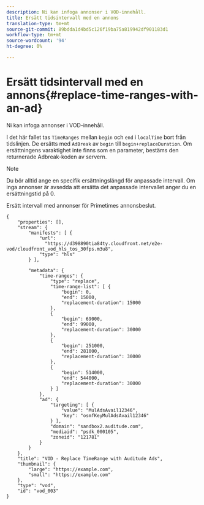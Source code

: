 ```yaml
---
description: Ni kan infoga annonser i VOD-innehåll.
title: Ersätt tidsintervall med en annons
translation-type: tm+mt
source-git-commit: 89bdda1d4bd5c126f19ba75a819942df901183d1
workflow-type: tm+mt
source-wordcount: '94'
ht-degree: 0%

---
```



# Ersätt tidsintervall med en annons{#replace-time-ranges-with-an-ad}

Ni kan infoga annonser i VOD-innehåll.

I det här fallet tas `TimeRanges` mellan `begin` och `end` i `localTime` bort från tidslinjen. De ersätts med `AdBreak` av `begin` till `begin+replaceDuration`. Om ersättningens varaktighet inte finns som en parameter, bestäms den returnerade Adbreak-koden av servern.

>[!NOTE]
>
>Du bör alltid ange en specifik ersättningslängd för anpassade intervall. Om inga annonser är avsedda att ersätta det anpassade intervallet anger du en ersättningstid på 0.

Ersätt intervall med annonser för Primetimes annonsbeslut.

```
{   
    "properties": [],
    "stream": {
        "manifests": [ {
            "url": 
              "https://d398890tia84ty.cloudfront.net/e2e-vod/cloudfront_vod_hls_tos_30fps.m3u8",
            "type": "hls"
        } ],
                 
        "metadata": {
            "time-ranges": {
                "type": "replace",
                "time-range-list": [ {
                    "begin": 0,
                    "end": 15000,
                    "replacement-duration": 15000 
                },
                {
                    "begin": 69000,
                    "end": 99000,
                    "replacement-duration": 30000
                },
                {
                    "begin": 251000,
                    "end": 281000,
                    "replacement-duration": 30000
                },
                {
                    "begin": 514000,
                    "end": 544000,
                    "replacement-duration": 30000
                } ]
            },
            "ad": {
                "targeting": [ {
                    "value": "MulAdsAvail12346",
                    "key": "osmfKeyMulAdsAvail12346"
                } ],
                "domain": "sandbox2.auditude.com",
                "mediaid": "psdk_000105",
                "zoneid": "121781"
            }     
        }
    },   
    "title": "VOD - Replace TimeRange with Auditude Ads",
    "thumbnail": {
        "large": "https://example.com",
        "small": "https://example.com"
    },
    "type": "vod",
    "id": "vod_003"
}
```

